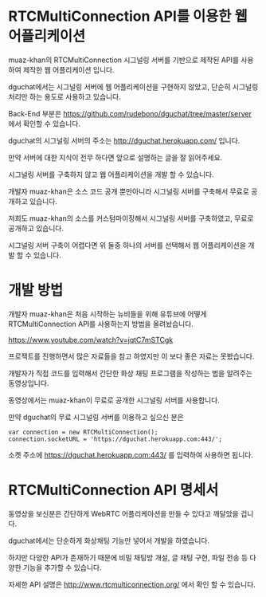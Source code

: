 # RTCMultiConnection API를 이용한 웹 어플리케이션
muaz-khan의 RTCMultiConnection 시그널링 서버를 기반으로 제작된 API를 사용하여 제작한 웹 어플리케이션 입니다.

dguchat에서는 시그널링 서버에 웹 어플리케이션을 구현하지 않았고, 단순히 시그널링 처리만 하는 용도로 사용하고 있습니다.  

Back-End 부분은 https://github.com/rudebono/dguchat/tree/master/server 에서 확인할 수 있습니다.  

dguchat의 시그널링 서버의 주소는 http://dguchat.herokuapp.com/ 입니다.  

만약 서버에 대한 지식이 전무 하다면 앞으로 설명하는 글을 잘 읽어주세요.  

시그널링 서버를 구축하지 않고 웹 어플리케이션을 개발 할 수 있습니다.  

개발자 muaz-khan은 소스 코드 공개 뿐만아니라 시그널링 서버를 구축해서 무료로 공개하고 있습니다.  

저희도 muaz-khan의 소스를 커스텀마이징해서 시그널링 서버를 구축하였고, 무료로 공개하고 있습니다.  

시그널링 서버 구축이 어렵다면 위 둘중 하나의 서버를 선택해서 웹 어플리케이션을 개발 할 수 있습니다.

# 개발 방법
개발자 muaz-khan은 처음 시작하는 뉴비들을 위해 유튜브에 어떻게 RTCMultiConnection API를 사용하는지 방법을 올려놨습니다.  

https://www.youtube.com/watch?v=jqtC7mSTCgk

프로젝트를 진행하면서 많은 자료들을 참고 하였지만 이 보다 좋은 자료는 못봤습니다.  

개발자가 직접 코드를 입력해서 간단한 화상 채팅 프로그램을 작성하는 법을 알려주는 동영상입니다.  

동영상에서는 muaz-khan이 무료로 공개한 시그널링 서버를 사용합니다.  

만약 dguchat의 무료 시그널링 서버를 이용하고 싶으신 분은

	var connection = new RTCMultiConnection();
	connection.socketURL = 'https://dguchat.herokuapp.com:443/';

소켓 주소에 https://dguchat.herokuapp.com:443/ 를 입력하여 사용하면 됩니다.


# RTCMultiConnection API 명세서
동영상을 보신분은 간단하게 WebRTC 어플리케아션을 만들 수 있다고 깨달았을 겁니다.  

dguchat에서는 단순하게 화상채팅 기능만 넣어서 개발을 하였습니다.  

하지만 다양한 API가 존재하기 때문에 비밀 채팅방 개설, 글 채팅 구현, 파일 전송 등 다양한 기능을 추가할 수 있습니다.  

자세한 API 설명은 http://www.rtcmulticonnection.org/ 에서 확인 할 수 있습니다.
